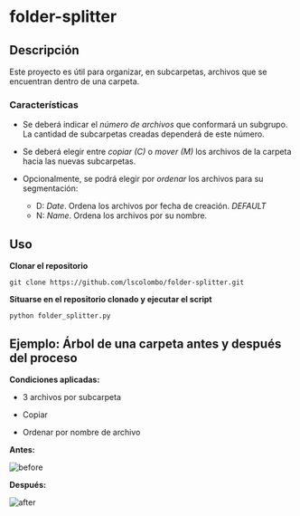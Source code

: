 # folder-splitter

## Descripción

Este proyecto es útil para organizar, en subcarpetas, archivos que se encuentran dentro de una carpeta.

### Características

- Se deberá indicar el *número de archivos* que conformará un subgrupo. La cantidad de subcarpetas creadas dependerá de este número. 

- Se deberá elegir entre *copiar (C)* o *mover (M)* los archivos de la carpeta hacia las nuevas subcarpetas.

- Opcionalmente, se podrá elegir por *ordenar* los archivos para su segmentación:
  - D: *Date*. Ordena los archivos por fecha de creación. *DEFAULT*
  - N: *Name*. Ordena los archivos por su nombre.


## Uso

**Clonar el repositorio**

`git clone https://github.com/lscolombo/folder-splitter.git`


**Situarse en el repositorio clonado y ejecutar el script**

`python folder_splitter.py`


## Ejemplo: Árbol de una carpeta antes y después del proceso

**Condiciones aplicadas:**
- 3 archivos por subcarpeta

- Copiar

- Ordenar por nombre de archivo


**Antes:**

![before](https://user-images.githubusercontent.com/11711053/54398750-21f31f00-469a-11e9-8c20-85768892bee1.png)


**Después:**

![after](https://user-images.githubusercontent.com/11711053/54398809-67afe780-469a-11e9-8c33-350daf746925.png)

